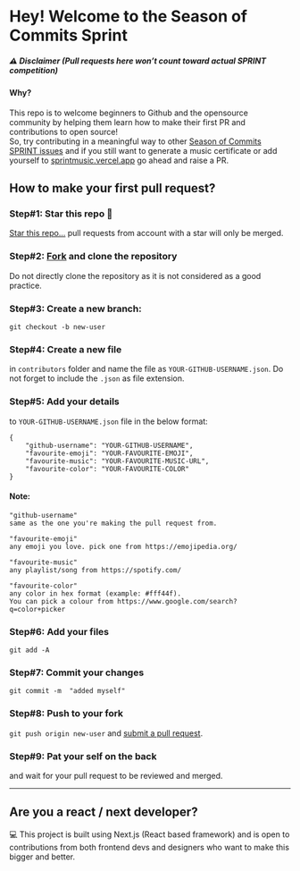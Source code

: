 # Hey! Welcome to the Season of Commits Sprint

##### ⚠️ Disclaimer (Pull requests here won’t count toward actual SPRINT competition)

#### Why?
 This repo is to welcome beginners to Github and the opensource community by helping them learn how to make their first PR and contributions to open source!
<br>
So, try contributing in a meaningful way to other [Season of Commits SPRINT issues](https://github.com/FOSS-Cell-GECPKD/SPRINT) and if you still want to generate a music certificate or add yourself to [sprintmusic.vercel.app](https://sprintmusic.vercel.app/) go ahead and raise a PR.


## How to make your first pull request?

### Step#1: Star this repo 🌟
[Star this repo...](https://github.com/FOSS-Cell-GECPKD/SPRINT/star)
pull requests from account with a star will only be merged.

### Step#2: [Fork](https://github.com/FOSS-Cell-GECPKD/SPRINT/star/fork) and clone the repository
Do not directly clone the repository as it is not considered as a good practice.

### Step#3: Create a new branch: 
`git checkout -b new-user`

### Step#4: Create a new file
in `contributors` folder and name the file as `YOUR-GITHUB-USERNAME.json`. Do not forget to include the `.json` as file extension.

### Step#5: Add your details
 to `YOUR-GITHUB-USERNAME.json` file in the below format:
```
{
    "github-username": "YOUR-GITHUB-USERNAME",
    "favourite-emoji": "YOUR-FAVOURITE-EMOJI",
    "favourite-music": "YOUR-FAVOURITE-MUSIC-URL",
    "favourite-color": "YOUR-FAVOURITE-COLOR"
}
```

#### Note:

```
"github-username" 
same as the one you're making the pull request from. 
```
```
"favourite-emoji" 
any emoji you love. pick one from https://emojipedia.org/
```
```
"favourite-music" 
any playlist/song from https://spotify.com/
```
```
"favourite-color" 
any color in hex format (example: #fff44f). 
You can pick a colour from https://www.google.com/search?q=color+picker
```
### Step#6: Add your files 
`git add -A`
### Step#7: Commit your changes 
`git commit -m  "added myself"`

### Step#8: Push to your fork 
`git push origin new-user` and [submit a pull request](https://github.com/FOSS-Cell-GECPKD/SPRINT/compare).

### Step#9: Pat your self on the back
 and wait for your pull request to be reviewed and merged.

---
## Are you a react / next developer?
💻 This project is built using Next.js (React based framework) and is open to contributions from both frontend devs and designers who want to make this bigger and better.

